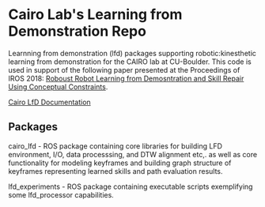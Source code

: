 # Cairo Lab's Learning from Demonstration Repo
Learnning from demonstration (lfd) packages supporting robotic:kinesthetic learning from demonstration for the CAIRO lab at CU-Boulder. This code is used in support of the following paper presented at the Proceedings of IROS 2018: [Roboust Robot Learning from Demosntration and Skill Repair Using Conceptual Constraints](http://www.bradhayes.info/papers/iros18.pdf).

[Cairo LfD Documentation](https://cairo-robotics.github.io/lfd/_build/html/index.html)

## Packages

cairo_lfd - ROS package containing core libraries for building LFD environment, I/O, data processsing, and DTW alignment etc,. as well as core functionality for modeling keyframes and building graph structure of keyframes representing learned skills and path evaluation results.


lfd_experiments - ROS package containing executable scripts exemplifying some lfd_processor capabilities.


